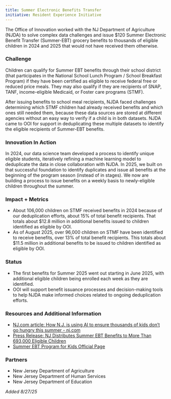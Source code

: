 ```yaml
---
title: Summer Electronic Benefits Transfer
initiative: Resident Experience Initiative
---
```


The Office of Innovation worked with the NJ Department of Agriculture (NJDA) to solve complex data challenges and issue $120 Summer Electronic Benefit Transfer (Summer-EBT) grocery benefits to thousands of eligible children in 2024 and 2025 that would not have received them otherwise.

### Challenge

Children can qualify for Summer EBT benefits through their school district (that participates in the National School Lunch Program / School Breakfast Program) if they have been certified as eligible to receive federal free or reduced price meals. They may also qualify if they are recipients of SNAP, TANF, income-eligible Medicaid, or Foster care programs (STMF). 

After issuing benefits to school meal recipients, NJDA faced challenges determining which STMF children had already received benefits and which ones still needed them, because these data sources are stored at different agencies without an easy way to verify if a child is in both datasets. NJDA came to OOI for support in deduplicating these multiple datasets to identify the eligible recipients of Summer-EBT benefits.

### Innovation In Action

In 2024, our data science team developed a process to identify unique eligible students, iteratively refining a machine learning model to deduplicate the data in close collaboration with NJDA. In 2025, we built on that successful foundation to identify duplicates and issue all benefits at the beginning of the program season (instead of in stages). We now are building a process to issue benefits on a weekly basis to newly-eligible children throughout the summer.

### Impact \+ Metrics

* About 106,000 children on STMF received benefits in 2024 because of our deduplication efforts, about 15% of total benefit recipients. That totals about $12.8 million in additional benefits issued to children identified as eligible by OOI.
* As of August 2025, over 96,000 children on STMF have been identified to receive benefits, over 13% of total benefit recipients. This totals about $11.5 million in additional benefits to be issued to children identified as eligible by OOI.

### Status

* The first benefits for Summer 2025 went out starting in June 2025, with additional eligible children being enrolled each week as they are identified.
* OOI will support benefit issuance processes and decision-making tools to help NJDA make informed choices related to ongoing deduplication efforts.

### Resources and Additional Information

* [NJ.com article: How N.J. is using AI to ensure thousands of kids don’t go hungry this summer \- nj.com](https://www.nj.com/mosaic/2025/07/how-nj-is-using-ai-to-ensure-thousands-of-kids-dont-go-hungry-this-summer.html)
* [Press Release: NJ Distributes Summer EBT Benefits to More Than 693,000 Eligible Children](https://www.nj.gov/agriculture/news/press/2025/press250623a.html)
* [Summer EBT Program for Kids Official Page](https://www.nj.gov/summerebt/)

### Partners

* New Jersey Department of Agriculture
* New Jersey Department of Human Services
* New Jersey Department of Education

*Added 8/27/25*







